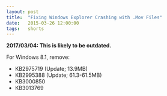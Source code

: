 ```yaml
---
layout: post
title:  "Fixing Windows Explorer Crashing with .Mov Files"
date:   2015-03-26 12:00:00
tags:   shorts
---
```


**2017/03/04: This is likely to be outdated.**

For Windows 8.1, remove:

- KB2975719 (Update; 13.9MB)
- KB2995388 (Update; 61.3-61.5MB)
- KB3000850
- KB3013769
